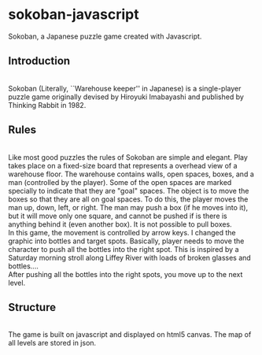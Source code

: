 # sokoban-javascript
Sokoban, a Japanese puzzle game created with Javascript. 
<p>
<h2>Introduction</h2> <br/>
Sokoban (Literally, ``Warehouse keeper'' in Japanese) is a single-player puzzle game originally devised by Hiroyuki Imabayashi and published by Thinking Rabbit in 1982. 
</p>
<p>
<h2>Rules </h2> <br/>
Like most good puzzles the rules of Sokoban are simple and elegant. Play takes place on a fixed-size board that represents a overhead view of a warehouse floor. The warehouse contains walls, open spaces, boxes, and a man (controlled by the player). Some of the open spaces are marked specially to indicate that they are "goal" spaces. The object is to move the boxes so that they are all on goal spaces. To do this, the player moves the man up, down, left, or right. The man may push a box (if he moves into it), but it will move only one square, and cannot be pushed if is there is anything behind it (even another box). It is not possible to pull boxes.<br/>
In this game, the movement is controlled by arrow keys. I changed the graphic into bottles and target spots. Basically, player needs to move the character to push all the bottles into the right spot. This is inspired by a Saturday morning stroll along Liffey River with loads of broken glasses and bottles....<br/>
After pushing all the bottles into the right spots, you move up to the next level.
</p>
<p>
<h2>Structure </h2> <br/>
The game is built on javascript and displayed on html5 canvas.
The map of all levels are stored in json.
</p>
